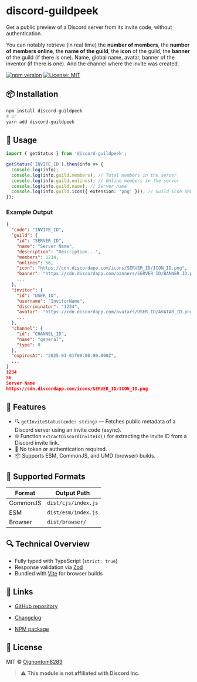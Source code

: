 
# discord-guildpeek

Get a public preview of a Discord server from its invite code, without authentication.

You can notably retrieve (in real time) the **number of members**, the **number of members online**, the **name of the guild**, the **icon** of the guild, the **banner** of the guild (if there is one). Name, global name, avatar, banner of the inventor (if there is one). And the channel where the invite was created.

[![npm version](https://img.shields.io/npm/v/discord-guildpeek.svg)](https://www.npmjs.com/package/discord-guildpeek)
[![License: MIT](https://img.shields.io/badge/License-MIT-green.svg)](./LICENSE)

## 📦 Installation

```bash
npm install discord-guildpeek
# or
yarn add discord-guildpeek
```

## 🚀 Usage

```ts
import { getStatus } from 'discord-guildpeek';

getStatus('INVITE_ID').then(info => {
  console.log(info);
  console.log(info.guild.members); // Total members in the server
  console.log(info.guild.onlines); // Online members in the server
  console.log(info.guild.name); // Server name
  console.log(info.guild.icon({ extension: 'png' })); // Guild icon URL with png format
});
```

### Example Output

```json
{
  "code": "INVITE_ID",
  "guild": {
    "id": "SERVER_ID",
    "name": "Server Name",
    "description": "Description...",
    "members": 1234,
    "onlines": 56,
    "icon": "https://cdn.discordapp.com/icons/SERVER_ID/ICON_ID.png",
    "banner": "https://cdn.discordapp.com/banners/SERVER_ID/BANNER_ID.png",
    ...
  },
  "invitor": {
    "id": "USER_ID",
    "username": "InvitorName",
    "discriminator": "1234",
    "avatar": "https://cdn.discordapp.com/avatars/USER_ID/AVATAR_ID.png",
    ...
  },
  "channel": {
    "id": "CHANNEL_ID",
    "name": "general",
    "type": 0
  },
  "expiresAt": "2025-01-01T00:00:00.000Z",
  ...
}
1234
56
Server Name
https://cdn.discordapp.com/icons/SERVER_ID/ICON_ID.png
```

## 🧰 Features

* 🔍 `getInviteStatus(code: string)` — Fetches public metadata of a Discord server using an invite code (async).
* 🌐 Function `extractDiscordInviteId()` for extracting the invite ID from a Discord invite link.
* 📎 No token or authentication required.
* 📦 Supports ESM, CommonJS, and UMD (browser) builds.

## 📁 Supported Formats

| Format   | Output Path         |
| -------- | ------------------- |
| CommonJS | `dist/cjs/index.js` |
| ESM      | `dist/esm/index.js` |
| Browser  | `dist/browser/`     |

## 🔍 Technical Overview

* Fully typed with TypeScript (`strict: true`)
* Response validation via [Zod](https://github.com/colinhacks/zod)
* Bundled with [Vite](https://vitejs.dev/) for browser builds

## 📌 Links
- [GitHub repository](https://github.com/Oignontom8283/discord-guildpeek)

- [Changelog](./CHANGELOG.txt)

- [NPM package](https://www.npmjs.com/package/discord-guildpeek)

## 📜 License

MIT © [Oignontom8283](https://github.com/Oignontom8283)

> ⚠️  **This module is not affiliated with Discord Inc.**

